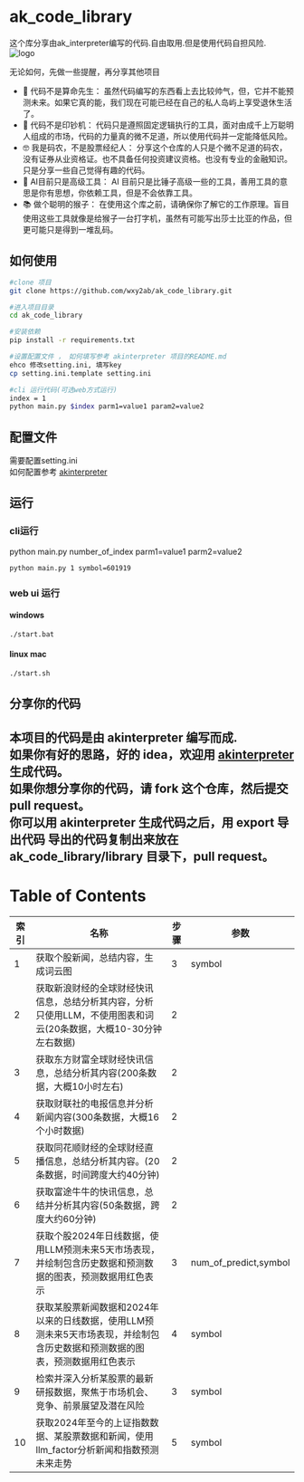 # ak_code_library
这个库分享由ak_interpreter编写的代码.自由取用.但是使用代码自担风险.  
![logo](https://github.com/wxy2ab/akinterpreter/raw/main/docs/logo256.png)  

无论如何，先做一些提醒，再分享其他项目
- 🔮 代码不是算命先生：
虽然代码编写的东西看上去比较帅气，但，它并不能预测未来。如果它真的能，我们现在可能已经在自己的私人岛屿上享受退休生活了。
- 💸 代码不是印钞机：
代码只是遵照固定逻辑执行的工具，面对由成千上万聪明人组成的市场，代码的力量真的微不足道，所以使用代码并一定能降低风险。
- 🤓 我是码农，不是股票经纪人：
分享这个仓库的人只是个微不足道的码农，没有证券从业资格证。也不具备任何投资建议资格。也没有专业的金融知识。只是分享一些自己觉得有趣的代码。
- 🚀 AI目前只是高级工具：
AI 目前只是比锤子高级一些的工具，善用工具的意思是你有思想，你依赖工具，但是不会依靠工具。
- 📚 做个聪明的猴子：
在使用这个库之前，请确保你了解它的工作原理。盲目使用这些工具就像是给猴子一台打字机，虽然有可能写出莎士比亚的作品，但更可能只是得到一堆乱码。

## 如何使用
```Bash
#clone 项目
git clone https://github.com/wxy2ab/ak_code_library.git

#进入项目目录
cd ak_code_library

#安装依赖
pip install -r requirements.txt

#设置配置文件 ， 如何填写参考 akinterpreter 项目的README.md
ehco 修改setting.ini, 填写key
cp setting.ini.template setting.ini

#cli 运行代码(可选web方式运行)
index = 1
python main.py $index parm1=value1 param2=value2
```

## 配置文件
需要配置setting.ini   
如何配置参考 [akinterpreter](https://github.com/wxy2ab/akinterpreter)

## 运行  
### cli运行
python main.py number_of_index parm1=value1 parm2=value2  
```bash
python main.py 1 symbol=601919
```

### web ui 运行
#### windows
```shell
./start.bat
```
#### linux mac
```bash
./start.sh
```

## 分享你的代码  
本项目的代码是由 akinterpreter 编写而成.  
如果你有好的思路，好的 idea，欢迎用 [akinterpreter](https://github.com/wxy2ab/akinterpreter) 生成代码。  
如果你想分享你的代码，请 fork 这个仓库，然后提交 pull request。  
你可以用 akinterpreter 生成代码之后，用 export 导出代码
导出的代码复制出来放在 ak_code_library/library 目录下，pull request。  
---

# Table of Contents

| 索引 | 名称 | 步骤 | 参数 |
|------|------|------|------|
| 1 | 获取个股新闻，总结内容，生成词云图 | 3 | symbol |
| 2 | 获取新浪财经的全球财经快讯信息，总结分析其内容，分析只使用LLM，不使用图表和词云(20条数据，大概10-30分钟左右数据) | 2 |  |
| 3 | 获取东方财富全球财经快讯信息，总结分析其内容(200条数据，大概10小时左右) | 2 |  |
| 4 | 获取财联社的电报信息并分析新闻内容(300条数据，大概16个小时数据) | 2 |  |
| 5 | 获取同花顺财经的全球财经直播信息，总结分析其内容。(20条数据，时间跨度大约40分钟) | 2 |  |
| 6 | 获取富途牛牛的快讯信息，总结并分析其内容(50条数据，跨度大约60分钟) | 2 |  |
| 7 | 获取个股2024年日线数据，使用LLM预测未来5天市场表现，并绘制包含历史数据和预测数据的图表，预测数据用红色表示 | 3 | num_of_predict,symbol |
| 8 | 获取某股票新闻数据和2024年以来的日线数据，使用LLM预测未来5天市场表现，并绘制包含历史数据和预测数据的图表，预测数据用红色表示 | 4 | symbol |
| 9 | 检索并深入分析某股票的最新研报数据，聚焦于市场机会、竞争、前景展望及潜在风险 | 3 | symbol |
| 10 | 获取2024年至今的上证指数数据、某股票数据和新闻，使用llm_factor分析新闻和指数预测未来走势 | 5 | symbol |
